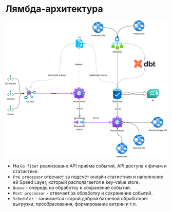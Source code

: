 # Лямбда-архитектура

![Лямбда-архитектура](images/de_demo_lambda_arch.svg)

* На `Go fiber` реализовано API приёма событий, API доступа к фичам и статистике.
* `Pre processor` отвечает за подсчёт онлайн статистики и наполнение ей Speed Layer, который располагается в key-value store.
* `Queue` - очередь на обработку и сохранение событий.
* `Post processor` - отвечает за обработку и сохранение событий.
* `Scheduler` - занимается старой доброй батчевой обработкой: выгрузки, преобразования, формирование витрин и т.п.
